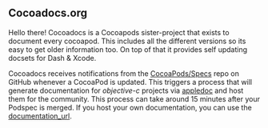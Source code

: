 Cocoadocs.org
-------

Hello there! Cocoadocs is a Cocoapods sister-project that exists to document every cocoapod. This includes all the different versions so its easy to get older information too. On top of that it provides self updating docsets for Dash & Xcode.

Cocoadocs receives notifications from the [CocoaPods/Specs](https://github.com/CocoaPods/Specs) repo on GitHub whenever a CocoaPod is updated. This triggers a process that will generate documentation for _objective-c_ projects via [appledoc](http://gentlebytes.com/appledoc/) and host them for the community. This process can take around 15 minutes after your Podspec is merged. If you host your own documentation, you can use the [documentation_url](/syntax/podspec.html#documentation_url).
